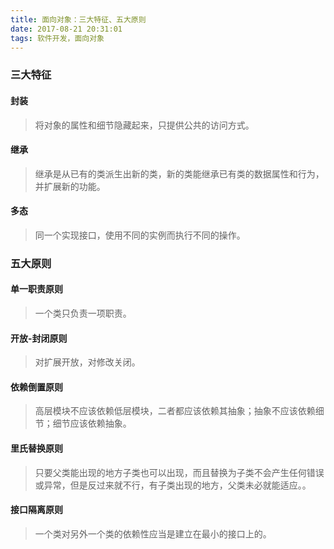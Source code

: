 ```yaml
---
title: 面向对象：三大特征、五大原则
date: 2017-08-21 20:31:01
tags: 软件开发，面向对象
---
```


### 三大特征

#### 封装

> 将对象的属性和细节隐藏起来，只提供公共的访问方式。

#### 继承

> 继承是从已有的类派生出新的类，新的类能继承已有类的数据属性和行为，并扩展新的功能。

#### 多态

> 同一个实现接口，使用不同的实例而执行不同的操作。

### 五大原则

#### 单一职责原则

> 一个类只负责一项职责。

#### 开放-封闭原则

> 对扩展开放，对修改关闭。

#### 依赖倒置原则

> 高层模块不应该依赖低层模块，二者都应该依赖其抽象；抽象不应该依赖细节；细节应该依赖抽象。

#### 里氏替换原则

> 只要父类能出现的地方子类也可以出现，而且替换为子类不会产生任何错误或异常，但是反过来就不行，有子类出现的地方，父类未必就能适应。。

#### 接口隔离原则

> 一个类对另外一个类的依赖性应当是建立在最小的接口上的。
